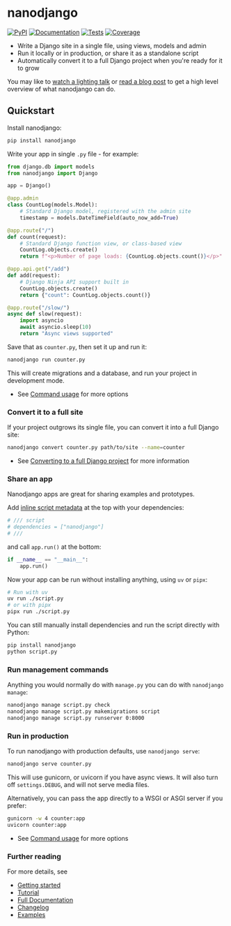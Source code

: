 # nanodjango

[![PyPI](https://img.shields.io/pypi/v/nanodjango.svg)](https://pypi.org/project/nanodjango/)
[![Documentation](https://readthedocs.org/projects/nanodjango/badge/?version=latest)](https://nanodjango.readthedocs.io/en/latest/)
[![Tests](https://github.com/radiac/nanodjango/actions/workflows/ci.yml/badge.svg)](https://github.com/radiac/nanodjango/actions/workflows/ci.yml)
[![Coverage](https://codecov.io/gh/radiac/nanodjango/branch/main/graph/badge.svg?token=BCNM45T6GI)](https://codecov.io/gh/radiac/nanodjango)

- Write a Django site in a single file, using views, models and admin
- Run it locally or in production, or share it as a standalone script
- Automatically convert it to a full Django project when you're ready for it to grow

You may like to [watch a lighting talk](https://www.youtube.com/watch?v=ctCnTz8B32c&t=20s) or [read a blog post](https://lincolnloop.com/blog/single-file-apps-with-nanodjango/) to get a high level overview of what nanodjango can do.

## Quickstart

Install nanodjango:

```sh
pip install nanodjango
```

Write your app in single `.py` file - for example:

```python
from django.db import models
from nanodjango import Django

app = Django()

@app.admin
class CountLog(models.Model):
    # Standard Django model, registered with the admin site
    timestamp = models.DateTimeField(auto_now_add=True)

@app.route("/")
def count(request):
    # Standard Django function view, or class-based view
    CountLog.objects.create()
    return f"<p>Number of page loads: {CountLog.objects.count()}</p>"

@app.api.get("/add")
def add(request):
    # Django Ninja API support built in
    CountLog.objects.create()
    return {"count": CountLog.objects.count()}

@app.route("/slow/")
async def slow(request):
    import asyncio
    await asyncio.sleep(10)
    return "Async views supported"
```

Save that as `counter.py`, then set it up and run it:

```sh
nanodjango run counter.py
```

This will create migrations and a database, and run your project in development mode.

- See [Command usage](https://nanodjango.readthedocs.io/en/latest/usage.html)
  for more options

### Convert it to a full site

If your project outgrows its single file, you can convert it into a full Django site:

```sh
nanodjango convert counter.py path/to/site --name=counter
```

- See
  [Converting to a full Django project](https://nanodjango.readthedocs.io/en/latest/convert.html)
  for more information

### Share an app

Nanodjango apps are great for sharing examples and prototypes.

Add [inline script metadata](https://peps.python.org/pep-0723/) at the top with your
dependencies:

```python
# /// script
# dependencies = ["nanodjango"]
# ///
```

and call `app.run()` at the bottom:

```python
if __name__ == "__main__":
    app.run()
```

Now your app can be run without installing anything, using `uv` or `pipx`:

```sh
# Run with uv
uv run ./script.py
# or with pipx
pipx run ./script.py
```

You can still manually install dependencies and run the script directly with Python:

```sh
pip install nanodjango
python script.py
```

### Run management commands

Anything you would normally do with `manage.py` you can do with `nanodjango manage`:

```sh
nanodjango manage script.py check
nanodjango manage script.py makemigrations script
nanodjango manage script.py runserver 0:8000
```

### Run in production

To run nanodjango with production defaults, use `nanodjango serve`:

```sh
nanodjango serve counter.py
```

This will use gunicorn, or uvicorn if you have async views. It will also turn off
`settings.DEBUG`, and will not serve media files.

Alternatively, you can pass the app directly to a WSGI or ASGI server if you prefer:

```sh
gunicorn -w 4 counter:app
uvicorn counter:app
```

- See [Command usage](https://nanodjango.readthedocs.io/en/latest/usage.html)
  for more options

### Further reading

For more details, see

- [Getting started](https://nanodjango.readthedocs.io/en/latest/get_started.html)
- [Tutorial](https://nanodjango.readthedocs.io/en/latest/tutorial.html)
- [Full Documentation](https://nanodjango.readthedocs.io/en/latest/index.html)
- [Changelog](https://nanodjango.readthedocs.io/en/latest/changelog.html)
- [Examples](https://github.com/radiac/nanodjango/tree/main/examples)

